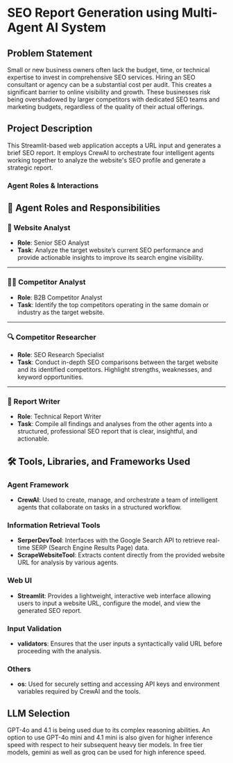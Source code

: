 # SEO Report Generation using Multi-Agent AI System

## Problem Statement
Small or new business owners often lack the budget, time, or technical expertise to invest in comprehensive SEO services. Hiring an SEO consultant or agency can be a substantial cost per audit. This creates a significant barrier to online visibility and growth. These businesses risk being overshadowed by larger competitors with dedicated SEO teams and marketing budgets, regardless of the quality of their actual offerings.

## Project Description
This Streamlit-based web application accepts a URL input and generates a brief SEO report. It employs CrewAI to orchestrate four intelligent agents working together to analyze the website's SEO profile and generate a strategic report.

### Agent Roles & Interactions
## 👥 Agent Roles and Responsibilities

### 🧠 Website Analyst
- **Role**: Senior SEO Analyst  
- **Task**: Analyze the target website’s current SEO performance and provide actionable insights to improve its search engine visibility.

---

### 🕵️‍♂️ Competitor Analyst
- **Role**: B2B Competitor Analyst  
- **Task**: Identify the top competitors operating in the same domain or industry as the target website.

---

### 🔍 Competitor Researcher
- **Role**: SEO Research Specialist  
- **Task**: Conduct in-depth SEO comparisons between the target website and its identified competitors. Highlight strengths, weaknesses, and keyword opportunities.

---

### 📝 Report Writer
- **Role**: Technical Report Writer  
- **Task**: Compile all findings and analyses from the other agents into a structured, professional SEO report that is clear, insightful, and actionable.

## 🛠️ Tools, Libraries, and Frameworks Used

### Agent Framework
- **CrewAI**: Used to create, manage, and orchestrate a team of intelligent agents that collaborate on tasks in a structured workflow.

### Information Retrieval Tools
- **SerperDevTool**: Interfaces with the Google Search API to retrieve real-time SERP (Search Engine Results Page) data.
- **ScrapeWebsiteTool**: Extracts content directly from the provided website URL for analysis by various agents.

### Web UI
- **Streamlit**: Provides a lightweight, interactive web interface allowing users to input a website URL, configure the model, and view the generated SEO report.

### Input Validation
- **validators**: Ensures that the user inputs a syntactically valid URL before proceeding with the analysis.

### Others
- **os**: Used for securely setting and accessing API keys and environment variables required by CrewAI and the tools.

## LLM Selection
GPT-4o and 4.1 is being used due to its complex reasoning abilities. An option to use GPT-4o mini and 4.1 mini is also given for higher inference speed with respect to heir subsequent heavy tier models. In free tier models, gemini as well as groq can be used for high inference speed.

